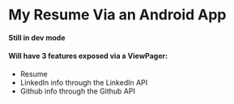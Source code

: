 # My Resume Via an Android App

#### Still in dev mode
#### Will have 3 features exposed via a ViewPager:
* Resume 
*  LinkedIn info through the LinkedIn API 
*  Github info through the Github API
